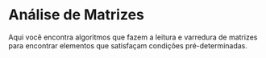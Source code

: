 # Análise de Matrizes

Aqui você encontra algoritmos que fazem a leitura e varredura de matrizes para encontrar elementos que satisfaçam condições pré-determinadas.
